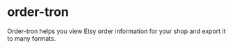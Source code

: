 # order-tron
Order-tron helps you view Etsy order information for your shop and export it to many formats.
